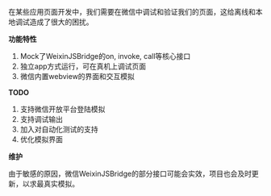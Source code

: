 
在某些应用页面开发中，我们需要在微信中调试和验证我们的页面，这给离线和本地调试造成了很大的困扰。

__功能特性__

1. Mock了WeixinJSBridge的on, invoke, call等核心接口
2. 独立app方式运行，可在真机上调试页面
3. 微信内置webview的界面和交互模拟

__TODO__

1. 支持微信开放平台登陆模拟
2. 支持调试输出
3. 加入对自动化测试的支持
4. 优化模拟界面

__维护__

由于敏感的原因，微信WeixinJSBridge的部分接口可能会实效，项目也会及时更新，以求最真实模拟。
